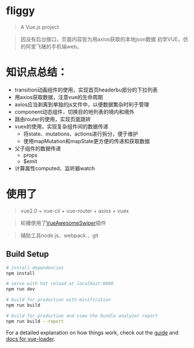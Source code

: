 # fliggy

> A Vue.js project

> 因没有后台接口，页面内容皆为用axios获取的本地json数据
> 初学VUE，仿的阿里飞猪的手机端web。



# 知识点总结：

- transition动画组件的使用，实现首页headerbu部分的下拉列表
- 用axios获取数据，注意vue的生命周期
- axios应当剥离到单独的js文件中，以便数据繁杂时利于管理
- component动态组件，切换目的地列表的境内和境外
- 路由router的使用，实现页面跳转
- vuex的使用，实现复杂组件间的数据传递
  - 将state、mutations、actions进行拆分，便于维护
  - 使用mapMutation和mapState更方便的传递和获取数据
- 父子组件的数据传递
  - props
  - $emit
- 计算属性computed、监听器watch



# 使用了

> vue2.0 + vue-cli + vue-router + axios + vuex

> 轮播使用了[VueAwesomeSwiper](https://github.com/surmon-china/vue-awesome-swiper)插件

> 辅助工具node.js、webpack 、git

## Build Setup

``` bash
# install dependencies
npm install

# serve with hot reload at localhost:8080
npm run dev

# build for production with minification
npm run build

# build for production and view the bundle analyzer report
npm run build --report
```

For a detailed explanation on how things work, check out the [guide](http://vuejs-templates.github.io/webpack/) and [docs for vue-loader](http://vuejs.github.io/vue-loader).
